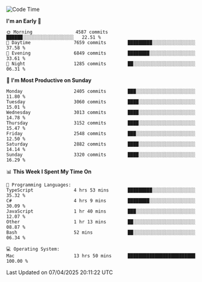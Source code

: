 <!--START_SECTION:waka-->
![Code Time](http://img.shields.io/badge/Code%20Time-4%2C982%20hrs%2021%20mins-blue)

**I'm an Early 🐤** 

```text
🌞 Morning                4587 commits        ██████░░░░░░░░░░░░░░░░░░░   22.51 % 
🌆 Daytime                7659 commits        █████████░░░░░░░░░░░░░░░░   37.58 % 
🌃 Evening                6849 commits        ████████░░░░░░░░░░░░░░░░░   33.61 % 
🌙 Night                  1285 commits        ██░░░░░░░░░░░░░░░░░░░░░░░   06.31 % 
```
📅 **I'm Most Productive on Sunday** 

```text
Monday                   2405 commits        ███░░░░░░░░░░░░░░░░░░░░░░   11.80 % 
Tuesday                  3060 commits        ████░░░░░░░░░░░░░░░░░░░░░   15.01 % 
Wednesday                3013 commits        ████░░░░░░░░░░░░░░░░░░░░░   14.78 % 
Thursday                 3152 commits        ████░░░░░░░░░░░░░░░░░░░░░   15.47 % 
Friday                   2548 commits        ███░░░░░░░░░░░░░░░░░░░░░░   12.50 % 
Saturday                 2882 commits        ████░░░░░░░░░░░░░░░░░░░░░   14.14 % 
Sunday                   3320 commits        ████░░░░░░░░░░░░░░░░░░░░░   16.29 % 
```


📊 **This Week I Spent My Time On** 

```text
💬 Programming Languages: 
TypeScript               4 hrs 53 mins       █████████░░░░░░░░░░░░░░░░   35.32 % 
C#                       4 hrs 9 mins        ████████░░░░░░░░░░░░░░░░░   30.09 % 
JavaScript               1 hr 40 mins        ███░░░░░░░░░░░░░░░░░░░░░░   12.07 % 
Other                    1 hr 13 mins        ██░░░░░░░░░░░░░░░░░░░░░░░   08.87 % 
Bash                     52 mins             ██░░░░░░░░░░░░░░░░░░░░░░░   06.34 % 

💻 Operating System: 
Mac                      13 hrs 50 mins      █████████████████████████   100.00 % 
```


 Last Updated on 07/04/2025 20:11:22 UTC
<!--END_SECTION:waka-->
